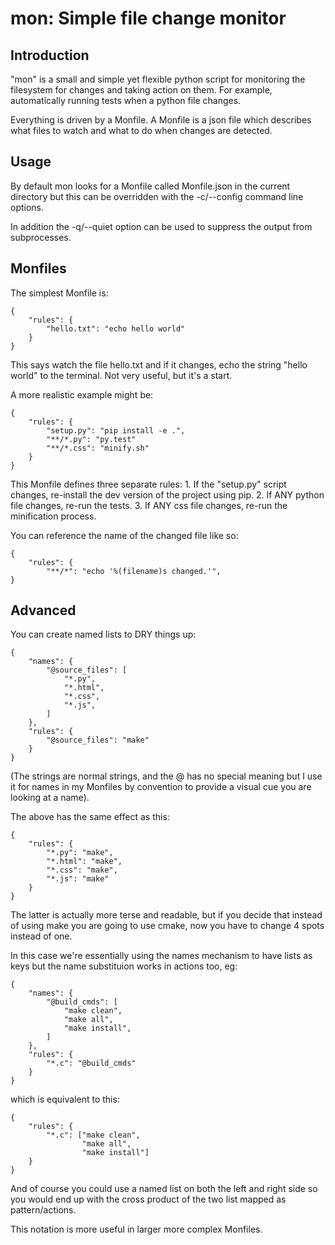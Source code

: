 mon: Simple file change monitor
===============================

Introduction
------------

"mon" is a small and simple yet flexible python script for monitoring the filesystem
for changes and taking action on them.  For example, automatically running tests
when a python file changes.

Everything is driven by a Monfile.  A Monfile is a json file which describes what
files to watch and what to do when changes are detected.


Usage
-----

By default mon looks for a Monfile called Monfile.json in the current directory but
this can be overridden with the -c/--config command line options.

In addition the -q/--quiet option can be used to suppress the output from subprocesses.


Monfiles
--------

The simplest Monfile is:

    {
        "rules": {
            "hello.txt": "echo hello world"
        }
    }

This says watch the file hello.txt and if it changes, echo the string "hello world"
to the terminal.  Not very useful, but it's a start.

A more realistic example might be:

    {
        "rules": {
            "setup.py": "pip install -e .",
            "**/*.py": "py.test"
            "**/*.css": "minify.sh"
        }
    }

This Monfile defines three separate rules:
    1. If the "setup.py" script changes, re-install the dev version of the
       project using pip.
    2. If ANY python file changes, re-run the tests.
    3. If ANY css file changes, re-run the minification process.


You can reference the name of the changed file like so:

    {
        "rules": {
            "**/*": "echo '%(filename)s changed.'",
    }


Advanced
--------

You can create named lists to DRY things up:

    {
        "names": {
            "@source_files": [
                "*.py",
                "*.html",
                "*.css",
                "*.js",
            ]
        },
        "rules": {
            "@source_files": "make"
        }
    }

(The strings are normal strings, and the @ has no special meaning but I use it for
 names in my Monfiles by convention to provide a visual cue you are looking at a
 name).

The above has the same effect as this:

    {
        "rules": {
            "*.py": "make",
            "*.html": "make",
            "*.css": "make",
            "*.js": "make"
        }
    }

The latter is actually more terse and readable, but if you decide that instead of
using make you are going to use cmake, now you have to change 4 spots instead of
one.

In this case we're essentially using the names mechanism to have lists as keys
but the name substituion works in actions too, eg:

    {
        "names": {
            "@build_cmds": [
                "make clean",
                "make all",
                "make install",
            ]
        },
        "rules": {
            "*.c": "@build_cmds"
        }
    }

which is equivalent to this:

    {
        "rules": {
            "*.c": ["make clean",
                    "make all",
                    "make install"]
        }
    }

And of course you could use a named list on both the left and
right side so you would end up with the cross product of the two
list mapped as pattern/actions.

This notation is more useful in larger more complex Monfiles.

